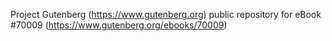 Project Gutenberg (https://www.gutenberg.org) public repository for
eBook #70009 (https://www.gutenberg.org/ebooks/70009)
